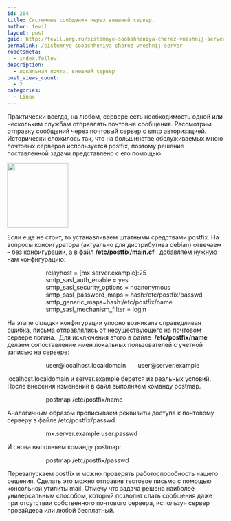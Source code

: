 ```yaml
---
id: 284
title: Системные сообщения через внешний сервер.
author: fevil
layout: post
guid: http://fevil.org.ru/sistemnye-soobshheniya-cherez-vneshnij-server
permalink: /sistemnye-soobshheniya-cherez-vneshnij-server
robotsmeta:
  - index,follow
description:
  - локальная почта, внешний сервер
post_views_count:
  - 2
categories:
  - Linux
---
```

Практически всегда, на любом, сервере есть необходимость одной или нескольким службам отправлять почтовые сообщения. Рассмотрим отправку сообщений через почтовый сервер с smtp авторизацией. <!--more-->Исторически сложилось так, что на большинстве обслуживаемых мною почтовых серверов используется postfix, поэтому решение поставленной задачи представлено с его помощью.

<img class="aligncenter size-full wp-image-286" title="localpost" src="http://fevil.org.ru/wp-content/uploads/2011/12/postman1.gif" alt="" width="142" height="150" />

Если еще не стоит, то устанавливаем штатными средствами postfix. На вопросы конфигуратора (актуально для дистрибутива debian) отвечаем &#8211; без конфигурации, а в файл **/etc/postfix/main.cf**   добавляем нужную нам конфигурацию:

<p style="padding-left: 90px;">
  relayhost = [mx.server.example]:25<br /> smtp_sasl_auth_enable = yes<br /> smtp_sasl_security_options = noanonymous<br /> smtp_sasl_password_maps = hash:/etc/postfix/passwd<br /> smtp_generic_maps=hash:/etc/postfix/name<br /> smtp_sasl_mechanism_filter = login
</p>

На этапе отладки конфигурации упорно возникала справедливая ошибка, письма отправлялись от несуществующего на почтовом сервере логина.  Для исключения этого в файле  **/etc/postfix/name**  делаем сопоставление имен локальных пользователей с учетной записью на сервере:

<p style="padding-left: 90px;">
  user@localhost.localdomain       user@server.example
</p>

localhost.localdomain и server.example берется из реальных условий. После внесения изменений в файл выполняем команду postmap.

<p style="padding-left: 90px;">
  postmap /etc/postfix/name
</p>

Аналогичным образом прописываем реквизиты доступа к почтовому серверу в файле /etc/postfix/passwd.

<p style="padding-left: 90px;">
  mx.server.example user:passwd
</p>

И снова выполняем команду postmap:

<p style="padding-left: 90px;">
  postmap /etc/postfix/passwd
</p>

Перезапускаем postfix и можно проверять работоспособность нашего решения. Сделать это можно отправив тестовое письмо с помощью консольной утилиты mail. Отмечу что задача решена наиболее универсальным способом, который позволит слать сообщения даже при отсутствии собственного почтового сервера, используя сервер провайдера или любой бесплатный.

<p style="padding-left: 90px;">
